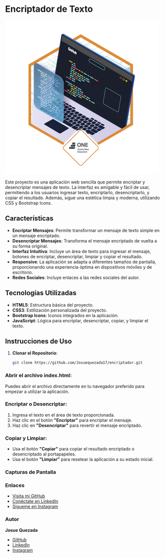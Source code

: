 # Encriptador de Texto
![Logo de mi proyecto](./img/DecodificadorDeTexto.png)


Este proyecto es una aplicación web sencilla que permite encriptar y desencriptar mensajes de texto. La interfaz es amigable y fácil de usar, permitiendo a los usuarios ingresar texto, encriptarlo, desencriptarlo, y copiar el resultado. Además, sigue una estética limpia y moderna, utilizando CSS y Bootstrap Icons.

## Características

- **Encriptar Mensajes**: Permite transformar un mensaje de texto simple en un mensaje encriptado.
- **Desencriptar Mensajes**: Transforma el mensaje encriptado de vuelta a su forma original.
- **Interfaz Intuitiva**: Incluye un área de texto para ingresar el mensaje, botones de encriptar, desencriptar, limpiar y copiar el resultado.
- **Responsive**: La aplicación se adapta a diferentes tamaños de pantalla, proporcionando una experiencia óptima en dispositivos móviles y de escritorio.
- **Redes Sociales**: Incluye enlaces a las redes sociales del autor.

## Tecnologías Utilizadas

- **HTML5**: Estructura básica del proyecto.
- **CSS3**: Estilización personalizada del proyecto.
- **Bootstrap Icons**: Iconos integrados en la aplicación.
- **JavaScript**: Lógica para encriptar, desencriptar, copiar, y limpiar el texto.

## Instrucciones de Uso

1. **Clonar el Repositorio**:

   ```bash
   git clone https://github.com/Josuequezada17/encriptador.git
   
    ```

### Abrir el archivo index.html:

Puedes abrir el archivo directamente en tu navegador preferido para empezar a utilizar la aplicación.

### Encriptar o Desencriptar:

1. Ingresa el texto en el área de texto proporcionada.
2. Haz clic en el botón **"Encriptar"** para encriptar el mensaje.
3. Haz clic en **"Desencriptar"** para revertir el mensaje encriptado.

### Copiar y Limpiar:

- Usa el botón **"Copiar"** para copiar el resultado encriptado o desencriptado al portapapeles.
- Usa el botón **"Limpiar"** para resetear la aplicación a su estado inicial.

### Capturas de Pantalla

### Enlaces

- [Visita mi GitHub](#)
- [Conéctate en LinkedIn](#)
- [Sígueme en Instagram](#)

### Autor

**Josue Quezada**

- [GitHub](https://github.com/Josuequezada17)
- [LinkedIn](https://www.linkedin.com/in/angel-josue-quezada-lujan/)
- [Instagram](https://www.instagram.com/josuequezadaljn/)
